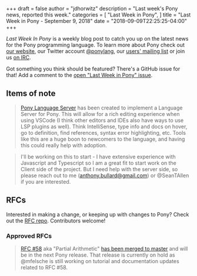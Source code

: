 +++
draft = false
author = "jdhorwitz"
description = "Last week's Pony news, reported this week."
categories = [
    "Last Week in Pony",
]
title = "Last Week in Pony - September 9, 2018"
date = "2018-09-09T22:25:25-04:00"
+++

_Last Week In Pony_ is a weekly blog post to catch you up on the latest news for the Pony programming language. To learn more about Pony check out [our website](ponylang.org), our Twitter account [@ponylang](https://twitter.com/ponylang), our [users' mailing list](https://pony.groups.io/g/user) or join us [on IRC](https://webchat.freenode.net/?channels=%23ponylang).

Got something you think should be featured? There's a GitHub issue for that! Add a comment to the [open "Last Week in Pony" issue](https://github.com/ponylang/ponylang.github.io/issues?q=is%3Aissue+is%3Aopen+label%3Alast-week-in-pony).

<!--more-->

## Items of note

> [Pony Language Server](https://github.com/ponylang/pony-language-server) has been created to implement a Language Server for Pony. This will allow for a rich editing experience when using VSCode (I think other editors and IDEs also have ways to use LSP plugins as well). Think IntelliSense, type info and docs on hover, go to definition, find references, syntax error highlighting, etc. Tools like this are a huge boon to newcomers to the language, and having this could really help with adoption.

> I'll be working on this to start - I have extensive experience with Javascript and Typescript so I am a great fit to start work on the Client side of the project. But I need help with the server side, so please reach out to me (anthony.bullard@gmail.com) or @SeanTAllen if you are interested.

## RFCs

Interested in making a change, or keeping up with changes to Pony? Check out the [RFC repo](https://github.com/ponylang/rfcs). Contributors welcome!

### Approved RFCs

> [RFC #58](https://github.com/ponylang/rfcs/blob/master/text/0058-partial-arithmetic.md) aka "Partial Arithmetic" [has been merged to master](https://github.com/ponylang/ponyc/pull/2865) and will be in the next Pony release. That release is currently on hold as @mfelsche is still working on tutorial and documentation updates related to RFC #58.
